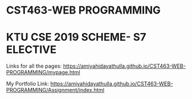 # CST463-WEB PROGRAMMING
# KTU CSE 2019 SCHEME- S7 ELECTIVE 

Links for all the pages:
https://amiyahidayathulla.github.io/CST463-WEB-PROGRAMMING/mypage.html

My Portfolio Link:
https://amiyahidayathulla.github.io/CST463-WEB-PROGRAMMING/Assignment/index.html

